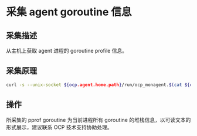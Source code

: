 # 采集 agent goroutine 信息

## 采集描述

从主机上获取 agent 进程的 goroutine profile 信息。

## 采集原理

```bash
curl -s --unix-socket ${ocp.agent.home.path}/run/ocp_monagent.$(cat ${ocp.agent.home.path}/run/ocp_monagent.pid).sock http://unix-socket-server/debug/pprof/goroutine?debug=1
```

## 操作

所采集的 pprof goroutine 为当前进程所有 goroutine 的堆栈信息，以可读文本的形式展示，建议联系 OCP 技术支持协助处理。
